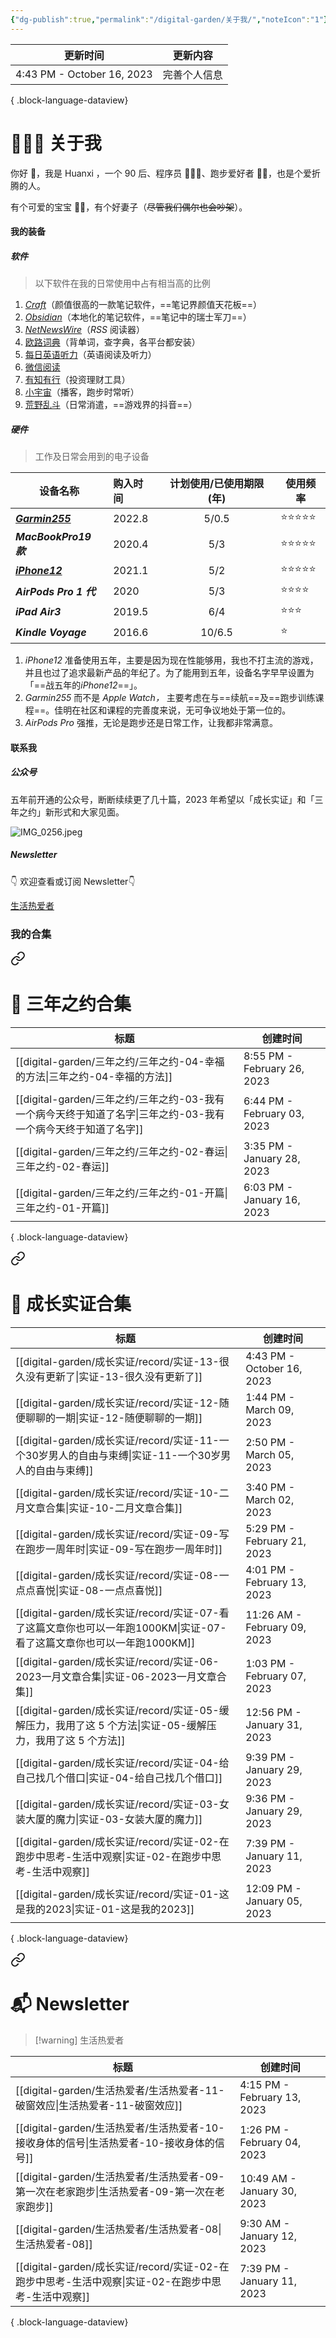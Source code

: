 ```yaml
---
{"dg-publish":true,"permalink":"/digital-garden/关于我/","noteIcon":"1"}
---
```



| 更新时间                       | 更新内容   |
| -------------------------- | ------ |
| 4:43 PM - October 16, 2023 | 完善个人信息 |

{ .block-language-dataview}

# 👨🏻‍💻 关于我

你好 👏，我是 Huanxi ，一个 90 后、程序员 👨🏻‍💻、跑步爱好者 🏃🏻，也是个爱折腾的人。

有个可爱的宝宝 👧🏻，有个好妻子（~~尽管我们偶尔也会吵架~~）。

#### 我的装备

##### 软件

> 以下软件在我的日常使用中占有相当高的比例

1. [_Craft_](https://www.craft.do/)（颜值很高的一款笔记软件，==笔记界颜值天花板==）
2. [_Obsidian_](https://obsidian.md/)（本地化的笔记软件，==笔记中的瑞士军刀==）
3. [_NetNewsWire_](https://netnewswire.com/)（_RSS_ 阅读器）
4. [欧路词典](https://www.eudic.net/v4/en/app/eudic)（背单词，查字典，各平台都安装）
5. [每日英语听力](https://www.eudic.net/v4/en/app/ting)（英语阅读及听力）
6. [微信阅读](https://weread.qq.com/)
7. [有知有行](https://apps.apple.com/cn/app/id1513319754/)（投资理财工具）
8. [小宇宙](https://apps.apple.com/cn/app/id1488894313)（播客，跑步时常听）
9. [荒野乱斗](https://apps.apple.com/cn/app/id1504236603?mt=8)（日常消遣，==游戏界的抖音==）

##### 硬件

> 工作及日常会用到的电子设备

| **设备名称**                                                                                    | **购入时间** | **计划使用/已使用期限(年)** | **使用频率**    |
| ----------------------------------------------------------------------------------------------- |:----| :-------------------------: | --------------- |
| [**_Garmin255_**](https://www.garmin.com.cn/products/wearables/forerunner-255-slate-grey/)      | 2022.8       |            5/0.5            | ⭐️⭐️⭐️⭐️⭐️ |
| **_MacBookPro19 款_**                                                                           | 2020.4       |             5/3             | ⭐️⭐️⭐️⭐️⭐️ |
| [**_iPhone12_**](https://www.apple.com.cn/shop/buy-iphone/iphone-12?cid=aos-cn-seo-baiduplagen) | 2021.1       |             5/2             | ⭐️⭐️⭐️⭐️⭐️ |
| **_AirPods Pro 1 代_**                                                                          | 2020         |             5/3             | ⭐️⭐️⭐️⭐️    |
| **_iPad Air3_**                                                                                 | 2019.5       |             6/4             | ⭐️⭐️⭐️       |
| **_Kindle Voyage_**                                                                             | 2016.6       |           10/6.5            | ⭐️             |

1. _iPhone12_ 准备使用五年，主要是因为现在性能够用，我也不打主流的游戏，并且也过了追求最新产品的年纪了。为了能用到五年，设备名字早早设置为「==战五年的*iPhone12*==」。
2. _Garmin255_ 而不是 _Apple Watch，_ 主要考虑在与==续航==及==跑步训练课程==。佳明在社区和课程的完善度来说，无可争议地处于第一位的。
3. _AirPods Pro_ 强推，无论是跑步还是日常工作，让我都非常满意。

#### 联系我

##### 公众号

五年前开通的公众号，断断续续更了几十篇，2023 年希望以「成长实证」和「三年之约」新形式和大家见面。

![IMG_0256.jpeg](https://res.craft.do/user/full/4afee562-291a-4dc6-1502-68dab5a3f1d0/90AD5B2E-A1AA-441D-9D0B-AE3EB767F58B_2/Qxr6ow5RiM9y7bPOgsYK7pBIf697aMSiqAxQxolI7k0z/IMG_0256.jpeg)

##### Newsletter

👇 欢迎查看或订阅 Newsletter👇

[生活热爱者](https://kebafa.zhubai.love/)

### 我的合集


<div class="transclusion internal-embed is-loaded"><a class="markdown-embed-link" href="/digital-garden///#" aria-label="Open link"><svg xmlns="http://www.w3.org/2000/svg" width="24" height="24" viewBox="0 0 24 24" fill="none" stroke="currentColor" stroke-width="2" stroke-linecap="round" stroke-linejoin="round" class="svg-icon lucide-link"><path d="M10 13a5 5 0 0 0 7.54.54l3-3a5 5 0 0 0-7.07-7.07l-1.72 1.71"></path><path d="M14 11a5 5 0 0 0-7.54-.54l-3 3a5 5 0 0 0 7.07 7.07l1.71-1.71"></path></svg></a><div class="markdown-embed">



# 📑 三年之约合集

| 标题                                                                        | 创建时间                        |
| ------------------------------------------------------------------------- | --------------------------- |
| [[digital-garden/三年之约/三年之约-04-幸福的方法\|三年之约-04-幸福的方法]]                   | 8:55 PM - February 26, 2023 |
| [[digital-garden/三年之约/三年之约-03-我有一个病今天终于知道了名字\|三年之约-03-我有一个病今天终于知道了名字]] | 6:44 PM - February 03, 2023 |
| [[digital-garden/三年之约/三年之约-02-春运\|三年之约-02-春运]]                         | 3:35 PM - January 28, 2023  |
| [[digital-garden/三年之约/三年之约-01-开篇\|三年之约-01-开篇]]                         | 6:03 PM - January 16, 2023  |

{ .block-language-dataview}


</div></div>



<div class="transclusion internal-embed is-loaded"><a class="markdown-embed-link" href="/digital-garden//record//#" aria-label="Open link"><svg xmlns="http://www.w3.org/2000/svg" width="24" height="24" viewBox="0 0 24 24" fill="none" stroke="currentColor" stroke-width="2" stroke-linecap="round" stroke-linejoin="round" class="svg-icon lucide-link"><path d="M10 13a5 5 0 0 0 7.54.54l3-3a5 5 0 0 0-7.07-7.07l-1.72 1.71"></path><path d="M14 11a5 5 0 0 0-7.54-.54l-3 3a5 5 0 0 0 7.07 7.07l1.71-1.71"></path></svg></a><div class="markdown-embed">



# 📑 成长实证合集

| 标题                                                                                     | 创建时间                         |
| -------------------------------------------------------------------------------------- | ---------------------------- |
| [[digital-garden/成长实证/record/实证-13-很久没有更新了\|实证-13-很久没有更新了]]                         | 4:43 PM - October 16, 2023   |
| [[digital-garden/成长实证/record/实证-12-随便聊聊的一期\|实证-12-随便聊聊的一期]]                         | 1:44 PM - March 09, 2023     |
| [[digital-garden/成长实证/record/实证-11-一个30岁男人的自由与束缚\|实证-11-一个30岁男人的自由与束缚]]             | 2:50 PM - March 05, 2023     |
| [[digital-garden/成长实证/record/实证-10-二月文章合集\|实证-10-二月文章合集]]                           | 3:40 PM - March 02, 2023     |
| [[digital-garden/成长实证/record/实证-09-写在跑步一周年时\|实证-09-写在跑步一周年时]]                       | 5:29 PM - February 21, 2023  |
| [[digital-garden/成长实证/record/实证-08-一点点喜悦\|实证-08-一点点喜悦]]                             | 4:01 PM - February 13, 2023  |
| [[digital-garden/成长实证/record/实证-07-看了这篇文章你也可以一年跑1000KM\|实证-07-看了这篇文章你也可以一年跑1000KM]] | 11:26 AM - February 09, 2023 |
| [[digital-garden/成长实证/record/实证-06-2023一月文章合集\|实证-06-2023一月文章合集]]                   | 1:03 PM - February 07, 2023  |
| [[digital-garden/成长实证/record/实证-05-缓解压力，我用了这 5 个方法\|实证-05-缓解压力，我用了这 5 个方法]]         | 12:56 PM - January 31, 2023  |
| [[digital-garden/成长实证/record/实证-04-给自己找几个借口\|实证-04-给自己找几个借口]]                       | 9:39 PM - January 29, 2023   |
| [[digital-garden/成长实证/record/实证-03-女装大厦的魔力\|实证-03-女装大厦的魔力]]                         | 9:36 PM - January 29, 2023   |
| [[digital-garden/成长实证/record/实证-02-在跑步中思考-生活中观察\|实证-02-在跑步中思考-生活中观察]]               | 7:39 PM - January 11, 2023   |
| [[digital-garden/成长实证/record/实证-01-这是我的2023\|实证-01-这是我的2023]]                       | 12:09 PM - January 05, 2023  |

{ .block-language-dataview}


</div></div>



<div class="transclusion internal-embed is-loaded"><a class="markdown-embed-link" href="/digital-garden//my-newsletter/#newsletter" aria-label="Open link"><svg xmlns="http://www.w3.org/2000/svg" width="24" height="24" viewBox="0 0 24 24" fill="none" stroke="currentColor" stroke-width="2" stroke-linecap="round" stroke-linejoin="round" class="svg-icon lucide-link"><path d="M10 13a5 5 0 0 0 7.54.54l3-3a5 5 0 0 0-7.07-7.07l-1.72 1.71"></path><path d="M14 11a5 5 0 0 0-7.54-.54l-3 3a5 5 0 0 0 7.07 7.07l1.71-1.71"></path></svg></a><div class="markdown-embed">



# 📬 Newsletter

> [!warning] 生活热爱者

| 标题                                                                       | 创建时间                        |
| ------------------------------------------------------------------------ | --------------------------- |
| [[digital-garden/生活热爱者/生活热爱者-11-破窗效应\|生活热爱者-11-破窗效应]]                 | 4:15 PM - February 13, 2023 |
| [[digital-garden/生活热爱者/生活热爱者-10-接收身体的信号\|生活热爱者-10-接收身体的信号]]           | 1:26 PM - February 04, 2023 |
| [[digital-garden/生活热爱者/生活热爱者-09-第一次在老家跑步\|生活热爱者-09-第一次在老家跑步]]         | 10:49 AM - January 30, 2023 |
| [[digital-garden/生活热爱者/生活热爱者-08\|生活热爱者-08]]                           | 9:30 AM - January 12, 2023  |
| [[digital-garden/成长实证/record/实证-02-在跑步中思考-生活中观察\|实证-02-在跑步中思考-生活中观察]] | 7:39 PM - January 11, 2023  |

{ .block-language-dataview}


</div></div>

